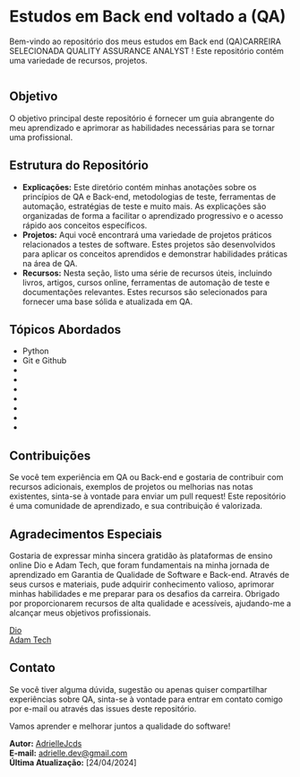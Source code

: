 # Estudos em Back end voltado a  (QA)

Bem-vindo ao repositório dos meus estudos em Back end (QA)CARREIRA SELECIONADA QUALITY ASSURANCE ANALYST ! 
Este repositório contém uma variedade de recursos, projetos.

 <img scr= "img/me.png">

## Objetivo
O objetivo principal deste repositório é fornecer um guia abrangente do meu aprendizado e aprimorar as habilidades necessárias para se tornar uma profissional.

## Estrutura do Repositório
- **Explicações:** Este diretório contém minhas anotações sobre os princípios de QA e Back-end, metodologias de teste, ferramentas de automação, estratégias de teste e muito mais. As explicações são organizadas de forma a facilitar o aprendizado progressivo e o acesso rápido aos conceitos específicos.
- **Projetos:** Aqui você encontrará uma variedade de projetos práticos relacionados a testes de software. Estes projetos são desenvolvidos para aplicar os conceitos aprendidos e demonstrar habilidades práticas na área de QA.
- **Recursos:** Nesta seção, listo uma série de recursos úteis, incluindo livros, artigos, cursos online, ferramentas de automação de teste e documentações relevantes. Estes recursos são selecionados para fornecer uma base sólida e atualizada em QA.

## Tópicos Abordados
- Python
- Git e Github
-
- 
- 
- 
- 
- 
- 

## Contribuições
Se você tem experiência em QA ou Back-end e gostaria de contribuir com recursos adicionais, exemplos de projetos ou melhorias nas notas existentes, sinta-se à vontade para enviar um pull request! Este repositório é uma comunidade de aprendizado, e sua contribuição é valorizada.

## Agradecimentos Especiais
Gostaria de expressar minha sincera gratidão às plataformas de ensino online Dio e Adam Tech, que foram fundamentais na minha jornada de aprendizado em Garantia de Qualidade de Software e Back-end. Através de seus cursos e materiais, pude adquirir conhecimento valioso, aprimorar minhas habilidades e me preparar para os desafios da carreira. Obrigado por proporcionarem recursos de alta qualidade e acessíveis, ajudando-me a alcançar meus objetivos profissionais.

[Dio](https://www.dio.me/)  
[Adam Tech](https://ada.tech/)

## Contato
Se você tiver alguma dúvida, sugestão ou apenas quiser compartilhar experiências sobre QA, sinta-se à vontade para entrar em contato comigo por e-mail ou através das issues deste repositório.

Vamos aprender e melhorar juntos a qualidade do software!

**Autor:** [AdrielleJcds](https://github.com/Adjcds)  
**E-mail:** adrielle.dev@gmail.com  
**Última Atualização:** [24/04/2024]

